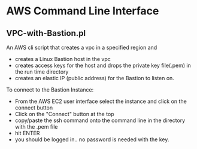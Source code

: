 # AWS Command Line Interface


## VPC-with-Bastion.pl

An AWS cli script that creates a vpc in a specified region and
 - creates a Linux Bastion host in the vpc 
 - creates access keys for the host and drops the private key file(.pem) in the run time directory
 - creates an elastic IP (public address) for the Bastion to listen on. 


To connect to the Bastion Instance:

 - From the AWS EC2 user interface select the instance and click on the connect button
 - Click on the "Connect" button at the top
 - copy/paste the ssh command onto the command line in the directory with the .pem file 
 -  hit ENTER
 - you should be logged in.. no password is needed with the key.

